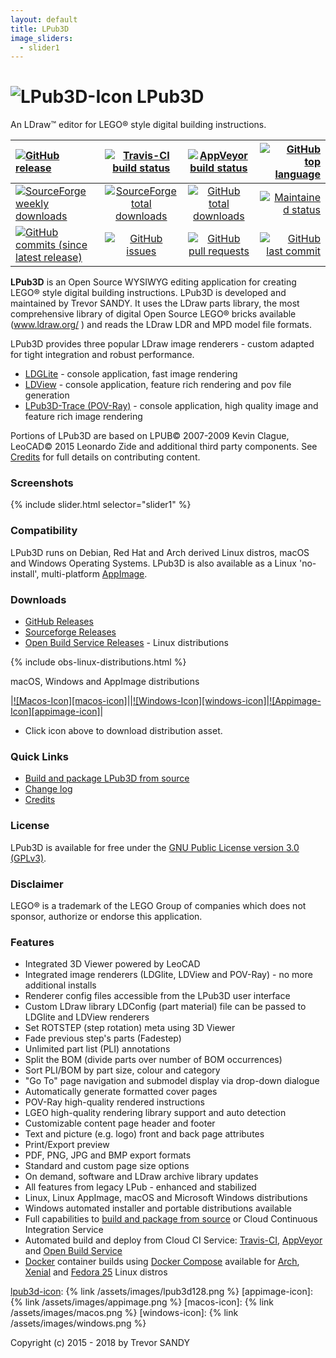 ```yaml
---
layout: default
title: LPub3D
image_sliders:
  - slider1
---
```

# ![LPub3D-Icon][lpub3d-icon] LPub3D
An LDraw™ editor for LEGO® style digital building instructions.

|[![GitHub release][gh-rel-badge]][gh-rel-url]|[![Travis-CI build status][travis-badge]][travis-url]|[![AppVeyor build status][appveyor-badge]][appveyor-url]|[![GitHub top language][gh-top-lang-badge]][gh-top-lang-url]|
|:-|:-:|:-:|-:|
|[![SourceForge weekly downloads][sf-dw-badge]][sf-dw-badge-url]|[![SourceForge total downloads][sf-dt-badge]][sf-dt-badge-url]|[![GitHub total downloads][gh-dl-badge]][gh-dl-url]|[![Maintained status][maintained-badge]](README.md "Last edited 10-02-2018")|
|[![GitHub commits (since latest release)][gh-comm-since-badge]][gh-comm-since-url]|[![GitHub issues][gh-issue-badge]][gh-issue-url]|[![GitHub pull requests][gh-pull-req-badge]][gh-pull-req-url]|[![GitHub last commit][gh-lst-commit-badge]][gh-lst-commit-url]|

**LPub3D** is an Open Source WYSIWYG editing application for creating LEGO® style digital building instructions.
LPub3D is developed and maintained by Trevor SANDY. It uses the LDraw parts library, the most comprehensive
library of digital Open Source LEGO® bricks available (www.ldraw.org/ ) and reads the LDraw LDR and MPD model file formats.

LPub3D provides three popular LDraw image renderers - custom adapted for tight integration and robust performance.
 - [LDGLite][ldglite] - console application, fast image rendering
 - [LDView][ldview] - console application, feature rich rendering and pov file generation
 - [LPub3D-Trace (POV-Ray)][povray] - console application, high quality image and feature rich image rendering

Portions of LPub3D are based on LPUB© 2007-2009 Kevin Clague, LeoCAD© 2015 Leonardo Zide and additional third party components. See [Credits][credits] for full details on contributing content.

### Screenshots

{% include slider.html selector="slider1" %}

### Compatibility
LPub3D runs on Debian, Red Hat and Arch derived Linux distros, macOS and Windows Operating Systems.
LPub3D is also available as a Linux 'no-install', multi-platform [AppImage][appimage-info-url].

### Downloads
 - [GitHub Releases][githubreleases]
 - [Sourceforge Releases][sfreleases]
 - [Open Build Service Releases][obsreleases] - Linux distributions

 {% include obs-linux-distributions.html %}

 macOS, Windows and AppImage distributions

 |[![Macos-Icon][macos-icon]][macos-url]||[![Windows-Icon][windows-icon]][windows-url]|[![Appimage-Icon][appimage-icon]][appimage-url]|

 - Click icon above to download distribution asset.

### Quick Links
 - [Build and package LPub3D from source][buildfromsource]
 - [Change log][changelog]
 - [Credits][credits]

### License
LPub3D is available for free under the [GNU Public License version 3.0 (GPLv3)][copying].

### Disclaimer
LEGO® is a trademark of the LEGO Group of companies which does not sponsor, authorize or endorse this application.

### Features
 - Integrated 3D Viewer powered by LeoCAD
 - Integrated image renderers (LDGlite, LDView and POV-Ray) - no more additional installs
 - Renderer config files accessible from the LPub3D user interface
 - Custom LDraw library LDConfig (part material) file can be passed to LDGlite and LDView renderers
 - Set ROTSTEP (step rotation) meta using 3D Viewer
 - Fade previous step's parts (Fadestep)
 - Unlimited part list (PLI) annotations
 - Split the BOM (divide parts over number of BOM occurrences)
 - Sort PLI/BOM by part size, colour and category
 - "Go To" page navigation and submodel display via drop-down dialogue
 - Automatically generate formatted cover pages
 - POV-Ray high-quality rendered instructions
 - LGEO high-quality rendering library support and auto detection
 - Customizable content page header and footer
 - Text and picture (e.g. logo) front and back page attributes
 - Print/Export preview
 - PDF, PNG, JPG and BMP export formats
 - Standard and custom page size options
 - On demand, software and LDraw archive library updates
 - All features from legacy LPub - enhanced and stabilized
 - Linux, Linux AppImage, macOS and Microsoft Windows distributions
 - Windows automated installer and portable distributions available
 - Full capabilities to [build and package from source][buildfromsource] or Cloud Continuous Integration Service
 - Automated build and deploy from Cloud CI Service: [Travis-CI][travis-url], [AppVeyor][appveyor-url] and [Open Build Service][obs-url]
 - [Docker][dockerinstall] container builds using [Docker Compose][dockercomposefile] available for [Arch][dockerarch], [Xenial][dockerxenial] and [Fedora 25][dockerfedora] Linux distros

[lpub3d-icon]:         {% link /assets/images/lpub3d128.png %}
[appimage-icon]:       {% link /assets/images/appimage.png %}
[macos-icon]:          {% link /assets/images/macos.png %}
[windows-icon]:        {% link /assets/images/windows.png %}

[lpub3d-icon]:         https://raw.githubusercontent.com/trevorsandy/lpub3d/master/mainApp/images/lpub3d128.png
[changelog]:           https://github.com/trevorsandy/lpub3d/blob/master/mainApp/docs/README.txt
[credits]:             https://github.com/trevorsandy/lpub3d/blob/master/mainApp/docs/CREDITS.txt
[copying]:             https://github.com/trevorsandy/lpub3d/blob/master/mainApp/docs/COPYING.txt
[buildfromsource]:     https://github.com/trevorsandy/lpub3d/blob/master/builds/utilities/README.md

[ldglite]:             https://github.com/trevorsandy/ldglite
[ldview]:              https://github.com/trevorsandy/ldview
[povray]:              https://github.com/trevorsandy/povray

[sfreleases]:          https://sourceforge.net/projects/lpub3d/files/2.1.0/
[githubreleases]:      https://github.com/trevorsandy/lpub3d/releases
[obsreleases]:         https://software.opensuse.org/download.html?project=home:trevorsandy&package=lpub3d
[travis-badge]:        https://img.shields.io/travis/trevorsandy/lpub3d.svg?label=travis
[travis-url]:          https://travis-ci.org/trevorsandy/lpub3d

[appveyor-badge]:      https://img.shields.io/appveyor/ci/trevorsandy/lpub3d.svg?label=appveyor
[appveyor-url]:        https://ci.appveyor.com/project/trevorsandy/lpub3d

[gh-rel-badge]:        https://img.shields.io/github/release/trevorsandy/lpub3d.svg
[gh-rel-url]:          https://github.com/trevorsandy/lpub3d/releases/latest

[gh-dl-badge]:         https://img.shields.io/github/downloads/trevorsandy/lpub3d/total.svg
[gh-dl-url]:           https://github.com/trevorsandy/lpub3d/releases/latest

[gh-issue-badge]:      https://img.shields.io/github/issues/trevorsandy/lpub3d.svg
[gh-issue-url]:        https://github.com/trevorsandy/lpub3d/issues

[gh-pull-req-badge]:   https://img.shields.io/github/issues-pr/trevorsandy/lpub3d.svg
[gh-pull-req-url]:     https://github.com/trevorsandy/lpub3d/pulls

[gh-lst-commit-badge]: https://img.shields.io/github/last-commit/trevorsandy/lpub3d.svg
[gh-lst-commit-url]:   https://github.com/trevorsandy/lpub3d/commits/master

[gh-top-lang-badge]:   https://img.shields.io/github/languages/top/trevorsandy/lpub3d.svg
[gh-top-lang-url]:     https://github.com/trevorsandy/lpub3d

[gh-comm-since-badge]: https://img.shields.io/github/commits-since/trevorsandy/lpub3d/latest.svg
[gh-comm-since-url]:   https://github.com/trevorsandy/lpub3d/commits/master

[sf-dw-badge]:         https://img.shields.io/sourceforge/dw/lpub3d.svg
[sf-dw-badge-url]:     https://sourceforge.net/projects/lpub3d

[sf-dt-badge]:         https://img.shields.io/sourceforge/dt/lpub3d.svg
[sf-dt-badge-url]:     https://sourceforge.net/projects/lpub3d

[maintained-badge]:    https://img.shields.io/maintenance/yes/2018.svg

[appimage-info-url]:   https://appimage.org/
[obs-url]:             https://build.opensuse.org/package/show/home:trevorsandy/lpub3d
[dockerinstall]:       https://www.docker.com/get-docker
[dockercomposefile]:   https://github.com/trevorsandy/lpub3d/blob/master/builds/linux/docker-compose/docker-compose-cibuild-linux.yml
[dockerarch]:          https://github.com/trevorsandy/lpub3d/blob/master/builds/linux/docker-compose/dockerfiles/Dockerfile-cibuild-archlinux
[dockerxenial]:        https://github.com/trevorsandy/lpub3d/blob/master/builds/linux/docker-compose/dockerfiles/Dockerfile-cibuild-ubuntu_xenial
[dockerfedora]:        https://github.com/trevorsandy/lpub3d/blob/master/builds/linux/docker-compose/dockerfiles/Dockerfile-cibuild-fedora_25

[windows-url]:         https://github.com/trevorsandy/lpub3d/releases/download/v2.1.0/LPub3D-2.1.0.0.775_20180213.exe
[macos-url]:           https://github.com/trevorsandy/lpub3d/releases/download/v2.1.0/LPub3D-2.1.0.0.775_20180213-macos.dmg
[appimage-url]:        https://github.com/trevorsandy/lpub3d/releases/download/v2.1.0/LPub3D-2.1.0.0.775_20180213-x86_64.AppImage

Copyright (c) 2015 - 2018 by Trevor SANDY
